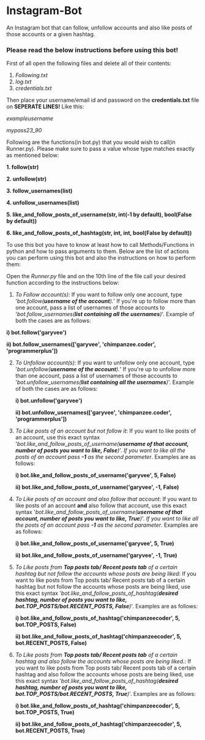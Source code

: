 # Instagram-Bot
An Instagram bot that can follow, unfollow accounts and also like posts of those accounts or a given hashtag.

### Please read the below instructions before using this bot! ###

First of all open the following files and delete all of their contents:
1. *Following.txt*
2. *log.txt*
3. *credentials.txt*

Then place your username/email id and password on the **credentials.txt** file on **SEPERATE LINES!** Like this:

*exampleusername*

*mypass23_90*

Following are the functions(in bot.py) that you would wish to call(in Runner.py). Please make sure to pass a value whose type matches exactly as mentioned below:

**1. follow(str)**

**2. unfollow(str)**

**3. follow_usernames(list)**

**4. unfollow_usernames(list)**

**5. like_and_follow_posts_of_username(str, int(-1 by default), bool(False by default))**

**6. like_and_follow_posts_of_hashtag(str, int, int, bool(False by default))**

To use this bot you have to know at least how to call Methods/Functions in python and how to pass arguments to them. Below are the list of actions you can perform using this bot and also the instructions on how to perform them:

Open the *Runner.py* file and on the 10th line of the file call your desired function according to the instructions below:

1. *To Follow account(s)*: If you want to follow only one account, type '*bot.follow(**username of the account**).*' If you're up to follow more than one account, pass a list of usernames of those accounts to '*bot.follow_usernames(**list containing all the usernames**)*'. Example of both the cases are as follows:

  **i) bot.follow('garyvee')** 
  
  **ii) bot.follow_usernames(['garyvee', 'chimpanzee.coder', 'programmerplus'])** 
  
2. *To Unfollow account(s)*: If you want to unfollow only one account, type '*bot.unfollow(**username of the account**).*' If you're up to unfollow more than one account, pass a list of usernames of those accounts to '*bot.unfollow_usernames(**list containing all the usernames**)*'. Example of both the cases are as follows:

   **i) bot.unfollow('garyvee')** 
  
   **ii) bot.unfollow_usernames(['garyvee', 'chimpanzee.coder', 'programmerplus'])**
  
3. *To Like posts of an account but not follow it*: If you want to like posts of an account, use this exact syntax '*bot.like_and_follow_posts_of_username(**username of that account, number of posts you want to like, False**)*'. *If you want to like all the posts of an account pass **-1** as the second parameter*. Examples are as follows:

   **i) bot.like_and_follow_posts_of_username('garyvee', 5, False)**
  
   **ii) bot.like_and_follow_posts_of_username('garyvee', -1, False)**

4. *To Like posts of an account and also follow that account*: If you want to like posts of an account **and** also follow that account, use this exact syntax '*bot.like_and_follow_posts_of_username(**username of that account, number of posts you want to like, True**)*'. *If you want to like all the posts of an account pass **-1** as the second parameter*. Examples are as follows:

   **i) bot.like_and_follow_posts_of_username('garyvee', 5, True)**
  
   **ii) bot.like_and_follow_posts_of_username('garyvee', -1, True)**
  
5. *To Like posts from **Top posts tab/ Recent posts tab** of a certain hashtag but not follow the accounts whose posts are being liked*: If you want to like posts from Top posts tab/ Recent posts tab of a certain hashtag but not follow the accounts whose posts are being liked, use this exact syntax '*bot.like_and_follow_posts_of_hashtag(**desired hashtag, number of posts you want to like, bot.TOP_POSTS/bot.RECENT_POSTS, False**)*'. Examples are as follows:

   **i) bot.like_and_follow_posts_of_hashtag('chimpanzeecoder', 5, bot.TOP_POSTS, False)**
  
   **ii) bot.like_and_follow_posts_of_hashtag('chimpanzeecoder', 5, bot.RECENT_POSTS, False)**

6. *To Like posts from **Top posts tab/ Recent posts tab** of a certain hashtag and also follow the accounts whose posts are being liked.*:  If you want to like posts from Top posts tab/ Recent posts tab of a certain hashtag and also follow the accounts whose posts are being liked, use this exact syntax '*bot.like_and_follow_posts_of_hashtag(**desired hashtag, number of posts you want to like, bot.TOP_POSTS/bot.RECENT_POSTS, True**)*'. Examples are as follows:

   **i) bot.like_and_follow_posts_of_hashtag('chimpanzeecoder', 5, bot.TOP_POSTS, True)**
  
   **ii) bot.like_and_follow_posts_of_hashtag('chimpanzeecoder', 5, bot.RECENT_POSTS, True)**
